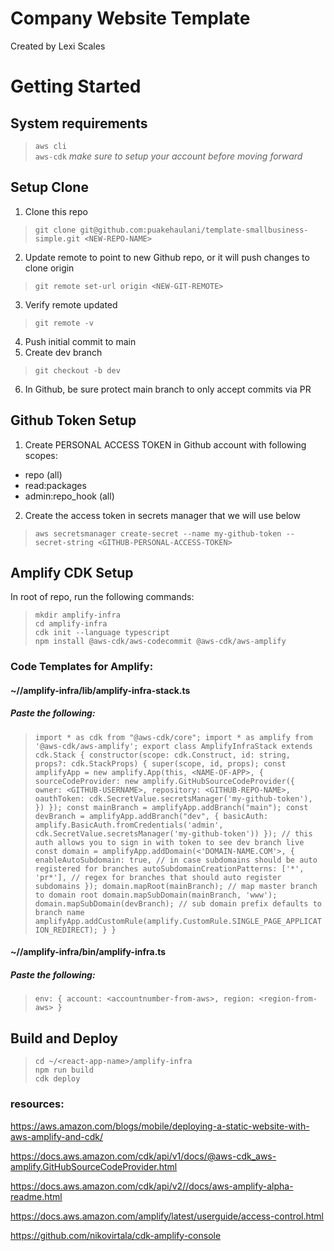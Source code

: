 # Company Website Template  
Created by Lexi Scales  
# Getting Started
## System requirements
> `aws cli`  
> `aws-cdk` *make sure to setup your account before moving forward*

## Setup Clone
1. Clone this repo  
> `git clone git@github.com:puakehaulani/template-smallbusiness-simple.git <NEW-REPO-NAME>`
2. Update remote to point to new Github repo, or it will push changes to clone origin  
> `git remote set-url origin <NEW-GIT-REMOTE>`
3. Verify remote updated  
> `git remote -v`
4. Push initial commit to main
5. Create dev branch  
> `git checkout -b dev`
6. In Github, be sure protect main branch to only accept commits via PR
## Github Token Setup
1. Create PERSONAL ACCESS TOKEN in Github account with following scopes:
  - repo (all)
  - read:packages
  - admin:repo_hook (all)
2. Create the access token in secrets manager that we will use below
> `aws secretsmanager create-secret --name my-github-token --secret-string <GITHUB-PERSONAL-ACCESS-TOKEN>`  

## Amplify CDK Setup
In root of repo, run the following commands:  
> `mkdir amplify-infra`  
> `cd amplify-infra`  
> `cdk init --language typescript`  
> `npm install @aws-cdk/aws-codecommit @aws-cdk/aws-amplify`


### Code Templates for Amplify:

#### ~/<react-app-name>/amplify-infra/lib/amplify-infra-stack.ts  
##### Paste the following:  
>    `import * as cdk from "@aws-cdk/core";
>    import * as amplify from '@aws-cdk/aws-amplify';
>   export class AmplifyInfraStack extends cdk.Stack {
>  constructor(scope: cdk.Construct, id: string, props?: cdk.StackProps) {
>      super(scope, id, props);
>    const amplifyApp = new amplify.App(this, <NAME-OF-APP>, {
>      sourceCodeProvider: new amplify.GitHubSourceCodeProvider({
>        owner: <GITHUB-USERNAME>,
>        repository: <GITHUB-REPO-NAME>,
>        oauthToken: cdk.SecretValue.secretsManager('my-github-token'),
>      })
>    });
>    const mainBranch = amplifyApp.addBranch("main");
>    const devBranch = amplifyApp.addBranch("dev", {
>      basicAuth: amplify.BasicAuth.fromCredentials('admin', cdk.SecretValue.secretsManager('my-github-token'))
>    }); // this auth allows you to sign in with token to see dev branch live
>    const domain = amplifyApp.addDomain(<'DOMAIN-NAME.COM'>, {
>      enableAutoSubdomain: true, // in case subdomains should be auto registered for branches
>      autoSubdomainCreationPatterns: ['*', 'pr*'], // regex for branches that should auto register subdomains
>      });
>      domain.mapRoot(mainBranch); // map master branch to domain root
>      domain.mapSubDomain(mainBranch, 'www');
>      domain.mapSubDomain(devBranch); // sub domain prefix defaults to branch name
>      amplifyApp.addCustomRule(amplify.CustomRule.SINGLE_PAGE_APPLICATION_REDIRECT);
>      }
>    }`  

#### ~/<react-app-name>/amplify-infra/bin/amplify-infra.ts  
##### Paste the following:  
>  `env: { account: <accountnumber-from-aws>, region: <region-from-aws> }`  

## Build and Deploy
>`cd ~/<react-app-name>/amplify-infra`  
>`npm run build`  
>`cdk deploy`  



### resources:
https://aws.amazon.com/blogs/mobile/deploying-a-static-website-with-aws-amplify-and-cdk/

https://docs.aws.amazon.com/cdk/api/v1/docs/@aws-cdk_aws-amplify.GitHubSourceCodeProvider.html

https://docs.aws.amazon.com/cdk/api/v2//docs/aws-amplify-alpha-readme.html

https://docs.aws.amazon.com/amplify/latest/userguide/access-control.html

https://github.com/nikovirtala/cdk-amplify-console
